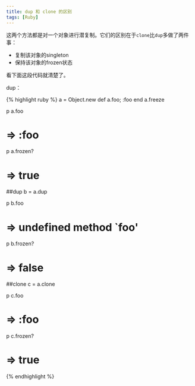 ```yaml
---
title: dup 和 clone 的区别
tags: [Ruby]
---
```

这两个方法都是对一个对象进行潜复制。它们的区别在于`clone`比`dup`多做了两件事：

* 复制该对象的singleton
* 保持该对象的frozen状态

看下面这段代码就清楚了。

dup：

{% highlight ruby %}
a = Object.new
def a.foo; :foo end
a.freeze

p a.foo
# => :foo
p a.frozen?
# => true

##dup
b = a.dup

p b.foo
# => undefined method `foo'
p b.frozen?
# => false

##clone
c = a.clone

p c.foo
# => :foo
p c.frozen?
# => true

{% endhighlight %}